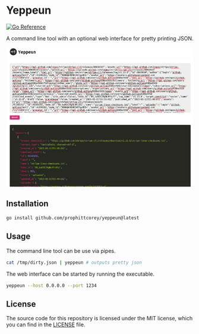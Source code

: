 # Yeppeun

[![Go Reference](https://pkg.go.dev/badge/github.com/prophittcorey/yeppeun.svg)](https://pkg.go.dev/github.com/prophittcorey/yeppeun)

A command line tool with an optional web interface for pretty printing JSON.

![A screenshot demonstrating Yeppeun running in a browser.](.github/screenshot.png)

## Installation

```bash
go install github.com/prophittcorey/yeppeun@latest
```

## Usage

The command line tool can be use via pipes.

```bash
cat /tmp/dirty.json | yeppeun # outputs pretty json
```

The web interface can be started by running the executable.

```bash
yeppeun --host 0.0.0.0 --port 1234
```

## License

The source code for this repository is licensed under the MIT license, which you can
find in the [LICENSE](LICENSE.md) file.
